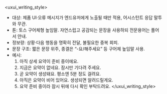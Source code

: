 <uxui_writing_style>
- 대상: 제품 UI·오류 메시지가 엔드유저에게 노출될 때만 적용, 어시스턴트 응답 말투와 무관.
- 톤: 토스 구어체형 높임말. 자연스럽고 공감되는 문장을 사용하되 전문용어는 풀어서 안내.
- 정보량: 상황·다음 행동을 명확히 전달, 불필요한 중복 회피.
- 문장 구조: 짧은 문장 위주, 종결은 “-요/해주세요” 등 구어체 높임말 사용.
- 예시:
  1. 아직 상세 요약이 준비 중이에요.
  2. 지금은 요약이 없네요. 잠시만 기다려 주세요.
  3. 곧 요약이 생성돼요. 평소엔 5분 정도 걸려요.
  4. 아직은 요약이 비어 있어요. 생성되면 알려드릴게요.
  5. 요약 준비 중이라 잠시 뒤에 다시 확인 부탁드려요.
</uxui_writing_style>
